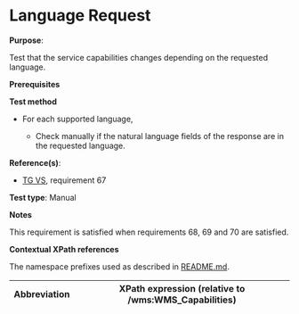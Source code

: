 # Language Request

**Purpose**:

Test that the service capabilities changes depending on the requested language.

**Prerequisites**

**Test method**

* For each supported language,

    * Check manually if the natural language fields of the response are in the requested language.

**Reference(s)**:

* [TG VS](./README.md#ref_TG_VS), requirement 67

**Test type**: Manual

**Notes**

This requirement is satisfied when requirements 68, 69 and 70 are satisfied.

**Contextual XPath references**

The namespace prefixes used as described in [README.md](./README.md#namespaces).

Abbreviation                                               |  XPath expression (relative to /wms:WMS_Capabilities)
---------------------------------------------------------- | -------------------------------------------------------------------------

